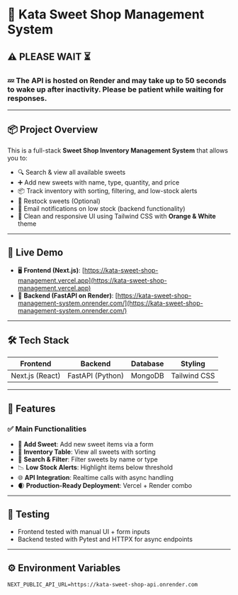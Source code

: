 # 🍬 Kata Sweet Shop Management System

## ⚠️ PLEASE WAIT ⏳
### 💤 The API is hosted on Render and may take up to **50 seconds** to wake up after inactivity. Please be patient while waiting for responses.

---

## 📦 Project Overview

This is a full-stack **Sweet Shop Inventory Management System** that allows you to:

- 🔍 Search & view all available sweets
- ➕ Add new sweets with name, type, quantity, and price
- 📦 Track inventory with sorting, filtering, and low-stock alerts
- 🔁 Restock sweets (Optional)
- 📩 Email notifications on low stock (backend functionality)
- 🎨 Clean and responsive UI using Tailwind CSS with **Orange & White** theme

---

## 🚀 Live Demo

- 🖥️ **Frontend (Next.js)**: [https://kata-sweet-shop-management.vercel.app](https://kata-sweet-shop-management.vercel.app)
- 🧠 **Backend (FastAPI on Render)**: [https://kata-sweet-shop-management-system.onrender.com/](https://kata-sweet-shop-management-system.onrender.com/)

---

## 🛠 Tech Stack

| Frontend         | Backend         | Database  | Styling       |
|------------------|------------------|-----------|----------------|
| Next.js (React)  | FastAPI (Python) | MongoDB   | Tailwind CSS   |

---

## 📁 Features

### ✅ Main Functionalities

- 🧁 **Add Sweet**: Add new sweet items via a form
- 📃 **Inventory Table**: View all sweets with sorting
- 🔎 **Search & Filter**: Filter sweets by name or type
- 📉 **Low Stock Alerts**: Highlight items below threshold
- 🌐 **API Integration**: Realtime calls with async handling
- 🌒 **Production-Ready Deployment**: Vercel + Render combo

---

## 🧪 Testing

- Frontend tested with manual UI + form inputs
- Backend tested with Pytest and HTTPX for async endpoints

---

## ⚙️ Environment Variables

```env
NEXT_PUBLIC_API_URL=https://kata-sweet-shop-api.onrender.com
